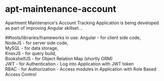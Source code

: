 # apt-maintenance-account
Apartment Maintenance's Account Tracking Application is being developed as part of improving Angular skillset...  

##tools/libraries/frameworks in use:
Angular			- for client side code,  
NodeJS   		- for server side code,  
MySQL	  		- for data storage,  
KnexJS      	- for query build,  
BookshelfJS 	- for Object Relation Map (shortly ORM)  
JWT				- for Authentication - Log into Application with JWT token  
RBAC			- for Authorization - Access modules in Application with Role Based Access Control  